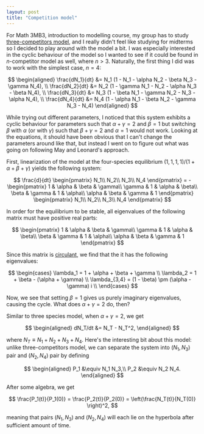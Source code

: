 ```yaml
---
layout: post
title: "Competition model"
---
```


For Math 3MB3, introduction to modelling course, my group has to study [three-competitors model](http://epubs.siam.org/doi/abs/10.1137/0129022), and I really didn't feel like studying for midterms so I decided to play around with the model a bit. I was especially interested in the cyclic behaviour of the model so I wanted to see if it could be found in $n$-competitor model as well, where $n > 3$. Naturally, the first thing I did was to work with the simplest case, $n = 4$:

$$
\begin{aligned}
\frac{dN_1}{dt} &= N_1 (1 - N_1 - \alpha N_2 - \beta N_3 - \gamma N_4), \\
\frac{dN_2}{dt} &= N_2 (1 - \gamma N_1 - N_2 - \alpha N_3 - \beta N_4), \\
\frac{dN_3}{dt} &= N_3 (1 - \beta N_1 - \gamma N_2 - N_3 - \alpha N_4), \\
\frac{dN_4}{dt} &= N_4 (1 - \alpha N_1 - \beta N_2 - \gamma N_3 - N_4)
\end{aligned}
$$

While trying out different parameters, I noticed that this system exhibits a cyclic behaviour for parameters such that $\alpha + \gamma = 2$ and $\beta = 1$ but switching $\beta$ with $\alpha$ (or with $\gamma$) such that $\beta + \gamma = 2$ and $\alpha = 1$ would not work. Looking at the equations, it should have been obvious that I can't change the parameters around like that, but instead I went on to figure out what was going on following May and Leonard's approach.

First, linearization of the model at the four-species equilibrium $(1, 1, 1, 1)/(1 + \alpha + \beta + \gamma)$ yields the following system:

$$
\frac{d}{dt} \begin{pmatrix}
N_1\\
N_2\\
N_3\\
N_4
\end{pmatrix} = -\begin{pmatrix}
1 & \alpha & \beta & \gamma\\
\gamma & 1 & \alpha & \beta\\
\beta & \gamma & 1 & \alpha\\
\alpha & \beta & \gamma & 1
\end{pmatrix} \begin{pmatrix}
N_1\\
N_2\\
N_3\\
N_4
\end{pmatrix}
$$

In order for the equilibrium to be stable, all eigenvalues of the following matrix must have positive real parts:

$$
\begin{pmatrix}
1 & \alpha & \beta & \gamma\\
\gamma & 1 & \alpha & \beta\\
\beta & \gamma & 1 & \alpha\\
\alpha & \beta & \gamma & 1
\end{pmatrix}
$$

Since this matrix is [circulant](https://en.wikipedia.org/wiki/Circulant_matrix), we find that the it has the following eigenvalues:

$$
\begin{cases}
\lambda_1 = 1 + \alpha + \beta + \gamma \\
\lambda_2 = 1 + \beta - (\alpha + \gamma) \\
\lambda_{3,4} = (1 - \beta) \pm (\alpha - \gamma) i \\
\end{cases}
$$

Now, we see that setting $\beta = 1$ gives us purely imaginary eigenvalues, causing the cycle. What does $\alpha + \gamma = 2$ do, then?

Similar to three species model, when $\alpha + \gamma = 2$, we get

$$
\begin{aligned}
dN_T/dt &= N_T - N_T^2,
\end{aligned}
$$

where $N_T \equiv N_1 + N_2 + N_3 + N_4$. Here's the interesting bit about this model: unlike three-competitors model, we can separate the system into $(N_1, N_3)$ pair and $(N_2, N_4)$ pair by defining

$$
\begin{aligned}
P_1 &\equiv N_1 N_3,\\
P_2 &\equiv N_2 N_4.
\end{aligned}
$$

After some algebra, we get

$$
\frac{P_1(t)}{P_1(0)} = \frac{P_2(t)}{P_2(0)} = \left(\frac{N_T(t)}{N_T(0)} \right)^2,
$$

meaning that pairs $(N_1, N_3)$ and $(N_2, N_4)$ will each lie on the hyperbola after sufficient amount of time.
